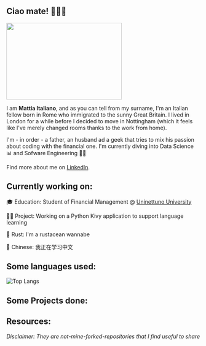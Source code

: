 ## Ciao mate! 💂‍♂️🤌

<img src="https://github.com/mattiaitaliano/mattiaitaliano/assets/102301489/3a650202-69fd-4ef2-85fe-45cf96a3bd83"  width="300" height="200"/>



I am **Mattia Italiano**, and as you can tell from my surname, I'm an Italian  fellow born in Rome who immigrated to the sunny Great Britain. I lived in London for a while before I decided to move in Nottingham (which it feels like I've merely changed rooms thanks to the work from home).

I'm - in order - a father, an husband ad a geek that tries to mix his passion about coding with the financial one. I'm currently diving into Data Science 📊 and Sofware Engineering 🧑‍💻

Find more about me on [LinkedIn](https://www.linkedin.com/in/mattiaitaliano/).

## Currently working on:

🎓 Education: Student of Financial Management @ [Uninettuno University](https://www.uninettunouniversity.net/en/default.aspx)

🧑‍💻 Project: Working on a Python Kivy application to support language learning

🦀 Rust: I'm a rustacean wannabe

🐉 Chinese: 我正在学习中文


## Some languages used:

![Top Langs](https://github-readme-stats.vercel.app/api/top-langs/?username=mattiaitaliano&layout=donut-vertical)

## Some Projects done:

## Resources:

_Disclaimer: They are not-mine-forked-repositories that I find useful to share_
